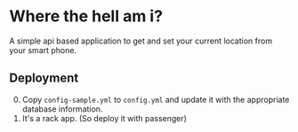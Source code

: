 # Where the hell am i?

A simple api based application to get and set your current location from your
smart phone.

## Deployment

0. Copy `config-sample.yml` to `config.yml` and update it with the appropriate
database information.
0. It's a rack app. (So deploy it with passenger)
